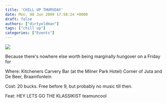 ```yaml
---
title: 'CHILL UP THURSDAY'
date: Mon, 08 Jun 2009 17:58:24 +0000
draft: false
authors: ["dirtyoldman"]
tags: ["chill up"]
categories: ["Events"]
---
```


![](http://profile.ak.facebook.com/object3/1665/60/n87599803467_8911.jpg)

Because there's nowhere else worth being marginally hungover on a Friday for

Where: Kitcheners Carvery Bar (at the Milner Park Hotel) Corner of Juta and De Beer, Braamfontein

Cost: 20 bucks. Free before 9, but probably no music till then.

Feat: HEY LETS GO THE KLASSIKIST teamuncool